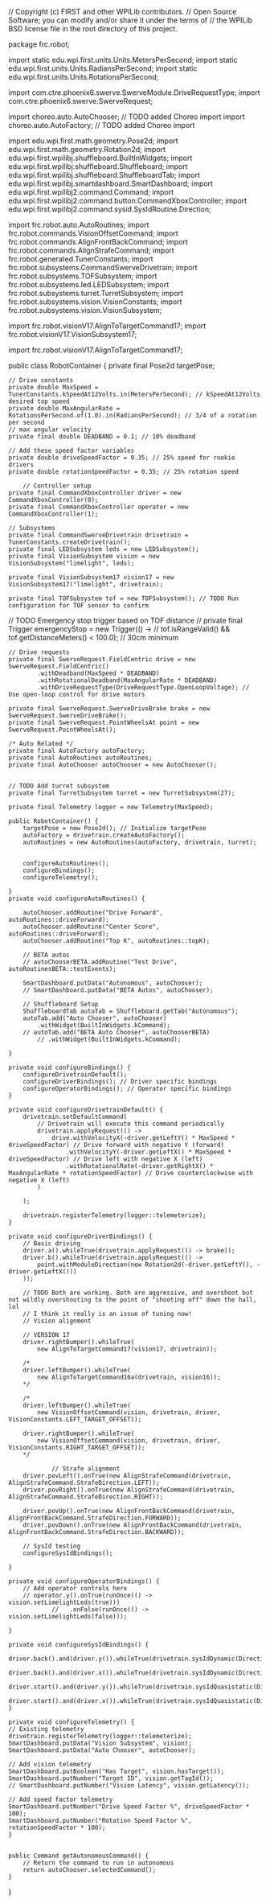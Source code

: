 // Copyright (c) FIRST and other WPILib contributors.
// Open Source Software; you can modify and/or share it under the terms of
// the WPILib BSD license file in the root directory of this project.

package frc.robot;

import static edu.wpi.first.units.Units.MetersPerSecond;
import static edu.wpi.first.units.Units.RadiansPerSecond;
import static edu.wpi.first.units.Units.RotationsPerSecond;

import com.ctre.phoenix6.swerve.SwerveModule.DriveRequestType;
import com.ctre.phoenix6.swerve.SwerveRequest;

import choreo.auto.AutoChooser; // TODO added Choreo import
import choreo.auto.AutoFactory; // TODO added Choreo import

import edu.wpi.first.math.geometry.Pose2d;
import edu.wpi.first.math.geometry.Rotation2d;
import edu.wpi.first.wpilibj.shuffleboard.BuiltInWidgets;
import edu.wpi.first.wpilibj.shuffleboard.Shuffleboard;
import edu.wpi.first.wpilibj.shuffleboard.ShuffleboardTab;
import edu.wpi.first.wpilibj.smartdashboard.SmartDashboard;
import edu.wpi.first.wpilibj2.command.Command;
import edu.wpi.first.wpilibj2.command.button.CommandXboxController;
import edu.wpi.first.wpilibj2.command.sysid.SysIdRoutine.Direction;

import frc.robot.auto.AutoRoutines;
import frc.robot.commands.VisionOffsetCommand;
import frc.robot.commands.AlignFrontBackCommand;
import frc.robot.commands.AlignStrafeCommand;
import frc.robot.generated.TunerConstants;
import frc.robot.subsystems.CommandSwerveDrivetrain;
import frc.robot.subsystems.TOFSubsystem;
import frc.robot.subsystems.led.LEDSubsystem;
import frc.robot.subsystems.turret.TurretSubsystem;
import frc.robot.subsystems.vision.VisionConstants;
import frc.robot.subsystems.vision.VisionSubsystem;


import frc.robot.visionV17.AlignToTargetCommand17;
import frc.robot.visionV17.VisionSubsystem17;

import frc.robot.visionV17.AlignToTargetCommand17;

public class RobotContainer {
    private final Pose2d targetPose;

    // Drive constants
    private double MaxSpeed = TunerConstants.kSpeedAt12Volts.in(MetersPerSecond); // kSpeedAt12Volts desired top speed
    private double MaxAngularRate = RotationsPerSecond.of(1.0).in(RadiansPerSecond); // 3/4 of a rotation per second                                                                                    // max angular velocity
    private final double DEADBAND = 0.1; // 10% deadband

    // Add these speed factor variables
    private double driveSpeedFactor = 0.35; // 25% speed for rookie drivers
    private double rotationSpeedFactor = 0.35; // 25% rotation speed

        // Controller setup
    private final CommandXboxController driver = new CommandXboxController(0);
    private final CommandXboxController operator = new CommandXboxController(1);

    // Subsystems
    private final CommandSwerveDrivetrain drivetrain = TunerConstants.createDrivetrain();
    private final LEDSubsystem leds = new LEDSubsystem();
    private final VisionSubsystem vision = new VisionSubsystem("limelight", leds);

    private final VisionSubsystem17 vision17 = new VisionSubsystem17("limelight", drivetrain);

    private final TOFSubsystem tof = new TOFSubsystem(); // TODO Run configuration for TOF sensor to confirm
    
  // TODO Emergency stop trigger based on TOF distance
    // private final Trigger emergencyStop = new Trigger(() -> 
        // tof.isRangeValid() && tof.getDistanceMeters() < 100.0); // 30cm minimum


    // Drive requests
    private final SwerveRequest.FieldCentric drive = new SwerveRequest.FieldCentric()
            .withDeadband(MaxSpeed * DEADBAND)
            .withRotationalDeadband(MaxAngularRate * DEADBAND)
            .withDriveRequestType(DriveRequestType.OpenLoopVoltage); // Use open-loop control for drive motors

    private final SwerveRequest.SwerveDriveBrake brake = new SwerveRequest.SwerveDriveBrake();
    private final SwerveRequest.PointWheelsAt point = new SwerveRequest.PointWheelsAt();
        
    /* Auto Related */
    private final AutoFactory autoFactory;
    private final AutoRoutines autoRoutines;
    private final AutoChooser autoChooser = new AutoChooser();


    // TODO Add turret subsystem
    private final TurretSubsystem turret = new TurretSubsystem(27); 

    private final Telemetry logger = new Telemetry(MaxSpeed);

    public RobotContainer() {
        targetPose = new Pose2d(); // Initialize targetPose
        autoFactory = drivetrain.createAutoFactory();
        autoRoutines = new AutoRoutines(autoFactory, drivetrain, turret);


        configureAutoRoutines();
        configureBindings();
        configureTelemetry();

    }
    private void configureAutoRoutines() {
        
        autoChooser.addRoutine("Drive Forward", autoRoutines::driveForward);
        autoChooser.addRoutine("Center Score", autoRoutines::driveForward);
        autoChooser.addRoutine("Top K", autoRoutines::topK);
        
        // BETA autos
        // autoChooserBETA.addRoutine("Test Drive", autoRoutinesBETA::testEvents);

        SmartDashboard.putData("Autonomous", autoChooser);
        // SmartDashboard.putData("BETA Autos", autoChooser);

        // Shuffleboard Setup
        ShuffleboardTab autoTab = Shuffleboard.getTab("Autonomous");
        autoTab.add("Auto Chooser", autoChooser)
            .withWidget(BuiltInWidgets.kCommand);
        // autoTab.add("BETA Auto Chooser", autoChooserBETA)
            // .withWidget(BuiltInWidgets.kCommand);
    
    }

    private void configureBindings() {
        configureDrivetrainDefault();
        configureDriverBindings(); // Driver specific bindings
        configureOperatorBindings(); // Operator specific bindings
    }

    private void configureDrivetrainDefault() {
        drivetrain.setDefaultCommand(
            // Drivetrain will execute this command periodically
            drivetrain.applyRequest(() ->
                drive.withVelocityX(-driver.getLeftY() * MaxSpeed * driveSpeedFactor) // Drive forward with negative Y (forward)
                    .withVelocityY(-driver.getLeftX() * MaxSpeed * driveSpeedFactor) // Drive left with negative X (left)
                    .withRotationalRate(-driver.getRightX() * MaxAngularRate * rotationSpeedFactor) // Drive counterclockwise with negative X (left)
            )
    
        );
    
        drivetrain.registerTelemetry(logger::telemeterize);
    }

    private void configureDriverBindings() {
        // Basic driving
        driver.a().whileTrue(drivetrain.applyRequest(() -> brake));
        driver.b().whileTrue(drivetrain.applyRequest(() -> 
            point.withModuleDirection(new Rotation2d(-driver.getLeftY(), -driver.getLeftX()))
        ));

        // TODO Both are working. Both are aggressive, and overshoot but not wildly overshooting to the point of "shooting off" down the hall, lol
        // I think it really is an issue of tuning now!
        // Vision alignment

        // VERSION 17
        driver.rightBumper().whileTrue(
            new AlignToTargetCommand17(vision17, drivetrain));

        /*     
        driver.leftBumper().whileTrue(
            new AlignToTargetCommand16a(drivetrain, vision16));
        */

        /* 
        driver.leftBumper().whileTrue(
            new VisionOffsetCommand(vision, drivetrain, driver, VisionConstants.LEFT_TARGET_OFFSET));

        driver.rightBumper().whileTrue(
            new VisionOffsetCommand(vision, drivetrain, driver, VisionConstants.RIGHT_TARGET_OFFSET));
        */

                // Strafe alignment
        driver.povLeft().onTrue(new AlignStrafeCommand(drivetrain, AlignStrafeCommand.StrafeDirection.LEFT));
        driver.povRight().onTrue(new AlignStrafeCommand(drivetrain, AlignStrafeCommand.StrafeDirection.RIGHT));
        
        driver.povUp().onTrue(new AlignFrontBackCommand(drivetrain, AlignFrontBackCommand.StrafeDirection.FORWARD));
        driver.povDown().onTrue(new AlignFrontBackCommand(drivetrain, AlignFrontBackCommand.StrafeDirection.BACKWARD));
        
        // SysId testing 
        configureSysIdBindings();

    }

    private void configureOperatorBindings() {
        // Add operator controls here
        // operator.y().onTrue(runOnce(() -> vision.setLimelightLeds(true)))
                //   .onFalse(runOnce(() -> vision.setLimelightLeds(false)));

    }
    
    private void configureSysIdBindings() {
        driver.back().and(driver.y()).whileTrue(drivetrain.sysIdDynamic(Direction.kForward));
        driver.back().and(driver.x()).whileTrue(drivetrain.sysIdDynamic(Direction.kReverse));
        driver.start().and(driver.y()).whileTrue(drivetrain.sysIdQuasistatic(Direction.kForward));
        driver.start().and(driver.x()).whileTrue(drivetrain.sysIdQuasistatic(Direction.kReverse));
    }

    private void configureTelemetry() {
    // Existing telemetry
    drivetrain.registerTelemetry(logger::telemeterize);
    SmartDashboard.putData("Vision Subsystem", vision);
    SmartDashboard.putData("Auto Chooser", autoChooser);
    
    // Add vision telemetry
    SmartDashboard.putBoolean("Has Target", vision.hasTarget());
    SmartDashboard.putNumber("Target ID", vision.getTagId());
    // SmartDashboard.putNumber("Vision Latency", vision.getLatency());

    // Add speed factor telemetry
    SmartDashboard.putNumber("Drive Speed Factor %", driveSpeedFactor * 100);
    SmartDashboard.putNumber("Rotation Speed Factor %", rotationSpeedFactor * 100);
    }


    public Command getAutonomousCommand() {
        // Return the command to run in autonomous
        return autoChooser.selectedCommand();
    }

}